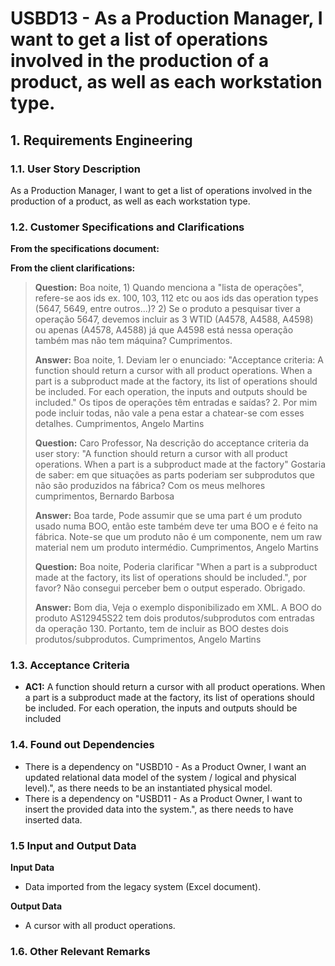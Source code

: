 # USBD13 - As a Production Manager, I want to get a list of operations involved in the production of a product, as well as each workstation type.

## 1. Requirements Engineering

### 1.1. User Story Description

As a Production Manager, I want to get a list of operations involved in the production of a product, as well as each workstation type.

### 1.2. Customer Specifications and Clarifications

**From the specifications document:**

**From the client clarifications:**

> **Question:** Boa noite, 1) Quando menciona a "lista de operações", refere-se aos ids ex. 100, 103, 112 etc ou aos ids das operation types (5647, 5649, entre outros...)?
> 2) Se o produto a pesquisar tiver a operação 5647, devemos incluir as 3 WTID (A4578, A4588, A4598) ou apenas (A4578, A4588) já que A4598 está nessa operação também mas não tem máquina? 
> Cumprimentos.
> 
> **Answer:** Boa noite, 1. Deviam ler o enunciado: "Acceptance criteria: A function should return a cursor with all product operations. When a part is a subproduct made at the factory, its list of operations should be included. For each operation, the inputs and outputs should be included."
> Os tipos de operações têm entradas e saídas?
> 2. Por mim pode incluir todas, não vale a pena estar a chatear-se com esses detalhes. 
> Cumprimentos, Angelo Martins
> 
> **Question:** Caro Professor, Na descrição do acceptance criteria da user story: "A function should return a cursor with all product operations. When a part is a subproduct made at the factory"
> Gostaria de saber: em que situações as parts poderiam ser subprodutos que não são produzidos na fábrica? 
> Com os meus melhores cumprimentos, Bernardo Barbosa
>
> **Answer:** Boa tarde, Pode assumir que se uma part é um produto usado numa BOO, então este também deve ter uma BOO e é feito na fábrica. 
> Note-se que um produto não é um componente, nem um raw material nem um produto intermédio. 
> Cumprimentos, Angelo Martins
>
> **Question:** Boa noite, Poderia clarificar "When a part is a subproduct made at the factory, its list of operations should be included.", por favor? Não consegui perceber bem o output esperado. 
> Obrigado.
> 
> **Answer:** Bom dia, Veja o exemplo disponibilizado em XML. A BOO do produto AS12945S22 tem dois produtos/subprodutos com entradas da operação 130. Portanto, tem de incluir as BOO destes dois produtos/subprodutos. 
> Cumprimentos, Angelo Martins
> 
### 1.3. Acceptance Criteria

* **AC1:** A function should return a cursor with all product operations. When a part is a subproduct made at the factory, its list of operations should be included. For each operation, the inputs and outputs should be included
### 1.4. Found out Dependencies

* There is a dependency on "USBD10 - As a Product Owner, I want an updated relational data model of the system / logical and physical level).", as there needs to be an instantiated physical model.
* There is a dependency on "USBD11 - As a Product Owner, I want to insert the provided data into the system.", as there needs to have inserted data.

### 1.5 Input and Output Data
**Input Data**
* Data imported from the legacy system (Excel document).

**Output Data**
* A cursor with all product operations.
### 1.6. Other Relevant Remarks
